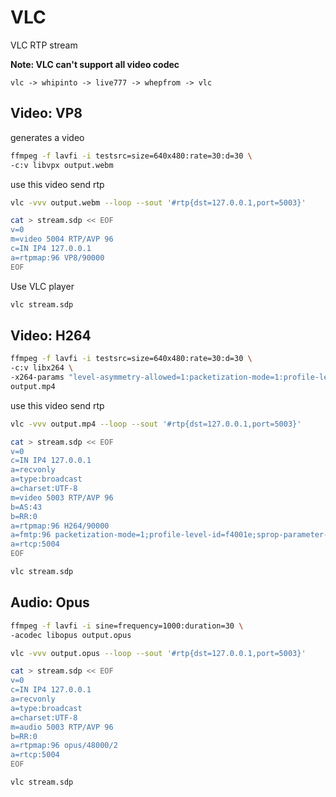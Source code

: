 # VLC

VLC RTP stream

**Note: VLC can't support all video codec**

```
vlc -> whipinto -> live777 -> whepfrom -> vlc
```

## Video: VP8

generates a video

```bash
ffmpeg -f lavfi -i testsrc=size=640x480:rate=30:d=30 \
-c:v libvpx output.webm
```

use this video send rtp

```bash
vlc -vvv output.webm --loop --sout '#rtp{dst=127.0.0.1,port=5003}'
```

```bash
cat > stream.sdp << EOF
v=0
m=video 5004 RTP/AVP 96
c=IN IP4 127.0.0.1
a=rtpmap:96 VP8/90000
EOF
```

Use VLC player

```bash
vlc stream.sdp
```

## Video: H264

```bash
ffmpeg -f lavfi -i testsrc=size=640x480:rate=30:d=30 \
-c:v libx264 \
-x264-params "level-asymmetry-allowed=1:packetization-mode=1:profile-level-id=42001f" \
output.mp4
```

use this video send rtp

```bash
vlc -vvv output.mp4 --loop --sout '#rtp{dst=127.0.0.1,port=5003}'
```

```bash
cat > stream.sdp << EOF
v=0
c=IN IP4 127.0.0.1
a=recvonly
a=type:broadcast
a=charset:UTF-8
m=video 5003 RTP/AVP 96
b=AS:43
b=RR:0
a=rtpmap:96 H264/90000
a=fmtp:96 packetization-mode=1;profile-level-id=f4001e;sprop-parameter-sets=Z/QAHpGbKBQHtgIgAAADACAAAAeB4sWywA==,aOvjxEhE;
a=rtcp:5004
EOF
```

```bash
vlc stream.sdp
```

## Audio: Opus

```bash
ffmpeg -f lavfi -i sine=frequency=1000:duration=30 \
-acodec libopus output.opus
```

```bash
vlc -vvv output.opus --loop --sout '#rtp{dst=127.0.0.1,port=5003}'
```

```bash
cat > stream.sdp << EOF
v=0
c=IN IP4 127.0.0.1
a=recvonly
a=type:broadcast
a=charset:UTF-8
m=audio 5003 RTP/AVP 96
b=RR:0
a=rtpmap:96 opus/48000/2
a=rtcp:5004
EOF
```

```bash
vlc stream.sdp
```

